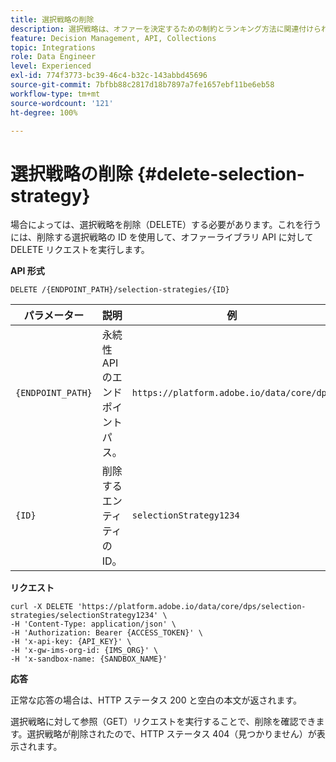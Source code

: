 ```yaml
---
title: 選択戦略の削除
description: 選択戦略は、オファーを決定するための制約とランキング方法に関連付けられたコレクションで構成されます。
feature: Decision Management, API, Collections
topic: Integrations
role: Data Engineer
level: Experienced
exl-id: 774f3773-bc39-46c4-b32c-143abbd45696
source-git-commit: 7bfbb88c2817d18b7897a7fe1657ebf11be6eb58
workflow-type: tm+mt
source-wordcount: '121'
ht-degree: 100%

---
```


# 選択戦略の削除 {#delete-selection-strategy}

場合によっては、選択戦略を削除（DELETE）する必要があります。これを行うには、削除する選択戦略の ID を使用して、オファーライブラリ API に対して DELETE リクエストを実行します。

**API 形式**

```http
DELETE /{ENDPOINT_PATH}/selection-strategies/{ID}
```

| パラメーター | 説明 | 例 |
| --------- | ----------- | ------- |
| `{ENDPOINT_PATH}` | 永続性 API のエンドポイントパス。 | `https://platform.adobe.io/data/core/dps` |
| `{ID}` | 削除するエンティティの ID。 | `selectionStrategy1234` |

**リクエスト**

```shell
curl -X DELETE 'https://platform.adobe.io/data/core/dps/selection-strategies/selectionStrategy1234' \
-H 'Content-Type: application/json' \
-H 'Authorization: Bearer {ACCESS_TOKEN}' \
-H 'x-api-key: {API_KEY}' \
-H 'x-gw-ims-org-id: {IMS_ORG}' \
-H 'x-sandbox-name: {SANDBOX_NAME}'
```

**応答**

正常な応答の場合は、HTTP ステータス 200 と空白の本文が返されます。

選択戦略に対して参照（GET）リクエストを実行することで、削除を確認できます。選択戦略が削除されたので、HTTP ステータス 404（見つかりません）が表示されます。
